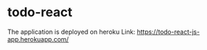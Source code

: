 # todo-react

The application is deployed on heroku
 Link: https://todo-react-js-app.herokuapp.com/
 
 

